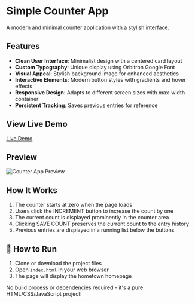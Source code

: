 # Simple Counter App

A modern and minimal counter application with a stylish interface.

## Features

- **Clean User Interface**: Minimalist design with a centered card layout
- **Custom Typography**: Unique display using Orbitron Google Font
- **Visual Appeal**: Stylish background image for enhanced aesthetics
- **Interactive Elements**: Modern button styles with gradients and hover effects
- **Responsive Design**: Adapts to different screen sizes with max-width container
- **Persistent Tracking**: Saves previous entries for reference

## View Live Demo

[Live Demo](https://counter-app-233.netlify.app/)

## Preview

![Counter App Preview](/images/demo.png)

## How It Works

1. The counter starts at zero when the page loads
2. Users click the INCREMENT button to increase the count by one
3. The current count is displayed prominently in the counter area
4. Clicking SAVE COUNT preserves the current count to the entry history
5. Previous entries are displayed in a running list below the buttons

## 🚀 How to Run

1. Clone or download the project files
2. Open `index.html` in your web browser
3. The page will display the hometown homepage

No build process or dependencies required - it's a pure HTML/CSS/JavaScript project!
